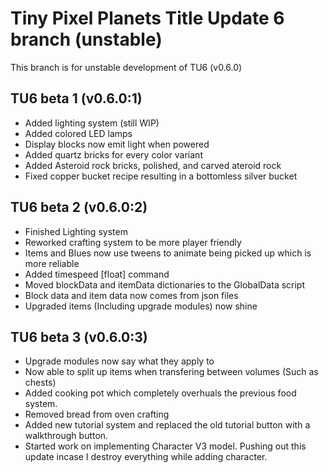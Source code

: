 # Tiny Pixel Planets Title Update 6 branch (unstable)
This branch is for unstable development of TU6 (v0.6.0)

## TU6 beta 1 (v0.6.0:1)
- Added lighting system (still WIP)
- Added colored LED lamps
- Display blocks now emit light when powered
- Added quartz bricks for every color variant
- Added Asteroid rock bricks, polished, and carved ateroid rock
- Fixed copper bucket recipe resulting in a bottomless silver bucket
## TU6 beta 2 (v0.6.0:2)
- Finished Lighting system
- Reworked crafting system to be more player friendly
- Items and Blues now use tweens to animate being picked up which is more reliable
- Added timespeed [float] command
- Moved blockData and itemData dictionaries to the GlobalData script
- Block data and item data now comes from json files
- Upgraded items (Including upgrade modules) now shine
## TU6 beta 3 (v0.6.0:3)
- Upgrade modules now say what they apply to
- Now able to split up items when transfering between volumes (Such as chests)
- Added cooking pot which completely overhuals the previous food system.
- Removed bread from oven crafting
- Added new tutorial system and replaced the old tutorial button with a walkthrough button.
- Started work on implementing Character V3 model. Pushing out this update incase I destroy everything while adding character.
